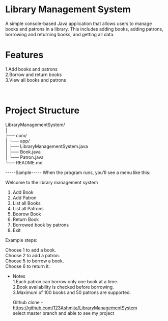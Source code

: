 # Library Management System  <br>
A simple console-based Java application that allows users to manage books and patrons in a library. This includes adding books, adding patrons, borrowing and returning books, and getting all data.
<br>
#  Features   <br>
1.Add books and patrons   <br>
2.Borrow and return books  <br>
3.View all books and patrons  <br>


<br>

# Project Structure  <br>

LibraryManagementSystem/  <br>
│    <br> 
├── com/  <br>
│   └── app/   <br>
│       ├── LibraryManagementSystem.java   <br>
│       ├── Book.java   <br>
│       └── Patron.java   <br>
└── README.md   <br>


-----Sample-----
When the program runs, you'll see a menu like this:  <br>

Welcome to the library management system  <br>
1. Add Book  <br>
2. Add Patron  <br>
3. List all Books  <br>
4. List all Patrons  <br>
5. Boorow Book  <br>
6. Return Book  <br>
7. Borrowed book by patrons  <br>
8. Exit  <br>

Example steps:   <br>

Choose 1 to add a book.  <br>
Choose 2 to add a patron.  <br>
Choose 5 to borrow a book.   <br>
Choose 6 to return it.  <br>

* Notes   <br>
1.Each patron can borrow only one book at a time.  <br>
2.Book availability is checked before borrowing.   <br>
3.Maximum of 100 books and 50 patrons are supported.  <br>


  Github clone - https://github.com/123Ashmita/LibraryManagementSystem   <br>
  select master branch and able to see my project   <br>
